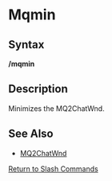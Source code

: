# Mqmin

## Syntax

**/mqmin**

## Description

Minimizes the MQ2ChatWnd.

## See Also

* [MQ2ChatWnd](../../plugins/core-plugins/mq2chatwnd.md)

[Return to Slash Commands](./)

